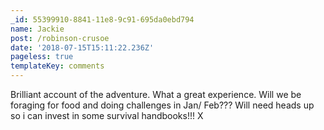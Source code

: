 ```yaml
---
_id: 55399910-8841-11e8-9c91-695da0ebd794
name: Jackie
post: /robinson-crusoe
date: '2018-07-15T15:11:22.236Z'
pageless: true
templateKey: comments
---
```

Brilliant account of the adventure. What a great experience. Will we be foraging for food and doing challenges in Jan/ Feb??? Will need heads up so i can invest in some survival handbooks!!! X
